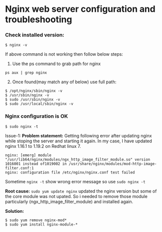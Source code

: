 # Nginx web server configuration and troubleshooting

### Check installed version:

```
$ nginx -v
```

If above command is not working then follow below steps:
1. Use the ps command to grab path for nginx
```
ps aux | grep nginx
```

2. Once found(may match any of below) use full path:
```
$ /opt/nginx/sbin/nginx -v
$ /usr/sbin/nginx -v
$ sudo /usr/sbin/nginx -v
$ sudo /usr/local/sbin/nginx -v
```

### Nginx configuration is OK

```
$ sudo nginx -t
```

Issue-1: 
**Problem statement:** Getting following error after updating nginx while stoping the server and starting it again. In my case, I have updated nginx 1.16.1 to 1.19.2 on Redhat linux 7.
```
nginx: [emerg] module "/usr/lib64/nginx/modules/ngx_http_image_filter_module.so" version 1016001 instead of1019002 in /usr/share/nginx/modules/mod-http-image-filter.conf:1
nginx: configuration file /etc/nginx/nginx.conf test failed
```
Sometime ```nginx -t``` show wrong error message so use ```sudo nginx -t```

**Root cause:** ```sudo yum update nginx``` updated the nginx version but some of the core module was not upated. So i needed to remove those module particularly (ngx_http_image_filter_module) and installed again.

**Solution:**
```
$ sudo yum remove nginx-mod*
$ sudo yum install nginx-module-*
```


